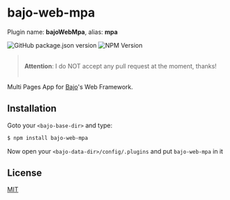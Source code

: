 # bajo-web-mpa

Plugin name: **bajoWebMpa**, alias: **mpa**

![GitHub package.json version](https://img.shields.io/github/package-json/v/ardhi/bajo-web-mpa) ![NPM Version](https://img.shields.io/npm/v/bajo-web-mpa)

> <br />**Attention**: I do NOT accept any pull request at the moment, thanks!<br /><br />

Multi Pages App for [Bajo](https://github.com/ardhi/bajo)'s Web Framework.

## Installation

Goto your ```<bajo-base-dir>``` and type:

```bash
$ npm install bajo-web-mpa
```

Now open your ```<bajo-data-dir>/config/.plugins``` and put ```bajo-web-mpa``` in it

## License

[MIT](LICENSE)
